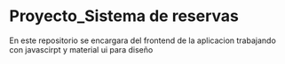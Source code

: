 # Proyecto_Sistema de reservas
En este repositorio se encargara del frontend de la aplicacion trabajando con javascirpt y material ui para diseño
